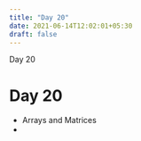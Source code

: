 ```yaml
---
title: "Day 20"
date: 2021-06-14T12:02:01+05:30
draft: false
---
```



Day 20

# Day 20

* Arrays and Matrices
* 